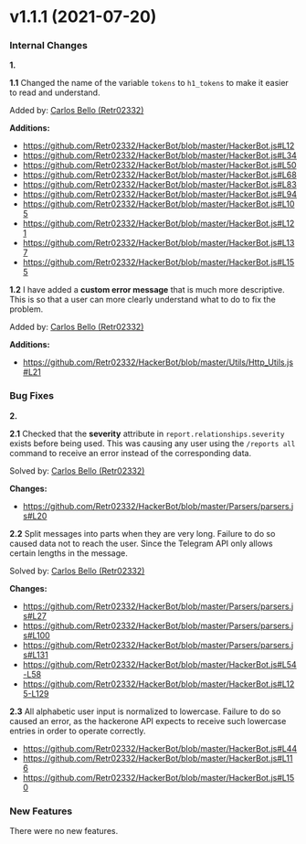 # v1.1.1 (2021-07-20)

### Internal Changes

**1.**

**1.1** Changed the name of the variable `tokens` to `h1_tokens` to make it easier to read and understand.

Added by: [Carlos Bello (Retr02332)](https://github.com/Retr02332)

**Additions:**

* https://github.com/Retr02332/HackerBot/blob/master/HackerBot.js#L12
* https://github.com/Retr02332/HackerBot/blob/master/HackerBot.js#L34
* https://github.com/Retr02332/HackerBot/blob/master/HackerBot.js#L50
* https://github.com/Retr02332/HackerBot/blob/master/HackerBot.js#L68
* https://github.com/Retr02332/HackerBot/blob/master/HackerBot.js#L83
* https://github.com/Retr02332/HackerBot/blob/master/HackerBot.js#L94
* https://github.com/Retr02332/HackerBot/blob/master/HackerBot.js#L105
* https://github.com/Retr02332/HackerBot/blob/master/HackerBot.js#L121
* https://github.com/Retr02332/HackerBot/blob/master/HackerBot.js#L137
* https://github.com/Retr02332/HackerBot/blob/master/HackerBot.js#L155

**1.2** I have added a **custom error message** that is much more descriptive. This is so that a user can more clearly understand what to do to fix the problem.

Added by: [Carlos Bello (Retr02332)](https://github.com/Retr02332)

**Additions:**

* https://github.com/Retr02332/HackerBot/blob/master/Utils/Http_Utils.js#L21

### Bug Fixes

**2.**

**2.1** Checked that the **severity** attribute in `report.relationships.severity` exists before being used. This was causing any user using the `/reports all` command to receive an error instead of the corresponding data.

Solved by:  [Carlos Bello (Retr02332)](https://github.com/Retr02332)

**Changes:**
* https://github.com/Retr02332/HackerBot/blob/master/Parsers/parsers.js#L20

**2.2** Split messages into parts when they are very long. Failure to do so caused data not to reach the user. Since the Telegram API only allows certain lengths in the message.

Solved by:  [Carlos Bello (Retr02332)](https://github.com/Retr02332)

**Changes:**
* https://github.com/Retr02332/HackerBot/blob/master/Parsers/parsers.js#L27
* https://github.com/Retr02332/HackerBot/blob/master/Parsers/parsers.js#L100
* https://github.com/Retr02332/HackerBot/blob/master/Parsers/parsers.js#L131
* https://github.com/Retr02332/HackerBot/blob/master/HackerBot.js#L54-L58
* https://github.com/Retr02332/HackerBot/blob/master/HackerBot.js#L125-L129 

**2.3** All alphabetic user input is normalized to lowercase. Failure to do so caused an error, as the hackerone API expects to receive such lowercase entries in order to operate correctly.
* https://github.com/Retr02332/HackerBot/blob/master/HackerBot.js#L44
* https://github.com/Retr02332/HackerBot/blob/master/HackerBot.js#L116
* https://github.com/Retr02332/HackerBot/blob/master/HackerBot.js#L150

### New Features

There were no new features.
